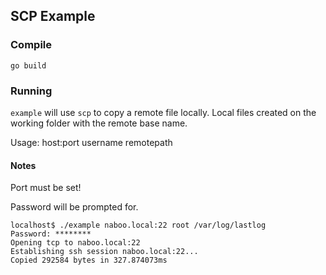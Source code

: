 ## SCP Example

### Compile 
```
go build
```

### Running
`example` will use `scp` to copy a remote file locally. Local files created on the working folder with the remote base name.

Usage: host:port username remotepath

#### Notes

Port must be set!

Password will be prompted for.


```
localhost$ ./example naboo.local:22 root /var/log/lastlog
Password: ********
Opening tcp to naboo.local:22
Establishing ssh session naboo.local:22...
Copied 292584 bytes in 327.874073ms
```
